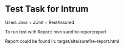 # Test Task for Intrum
Used:
Java + JUnit + RestAssured

To run test with Report:
mvn surefire-report:report

Report could be found in:
target/site/surefire-report.html

